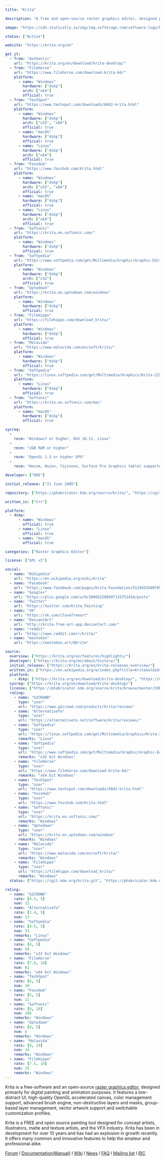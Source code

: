 ```yaml
---
title: "Krita"

description: "A free and open-source raster graphics editor, designed primarily for digital painting and animation purposes."

image: "https://cdn.statically.io/img/img.softorage.com/software-logo/krita.png?h=64"

status: ["Active"]

website: "https://krita.org/en"

get_it:
  - from: "Authentic"
    url: "https://krita.org/en/download/krita-desktop/"
  - from: "FileHorse"
    url: "https://www.filehorse.com/download-krita-64/"
    platform:
      - name: "Windows"
        hardware: ["dskp"]
        arch: ["x64"]
        official: true
  - from: "TechSpot"
    url: "https://www.techspot.com/downloads/6842-krita.html"
    platform:
      - name: "Windows"
        hardware: ["dskp"]
        arch: ["x32", "x64"]
        official: true
      - name: "macOS"
        hardware: ["dskp"]
        official: true
      - name: "Linux"
        hardware: ["dskp"]
        arch: ["x64"]
        official: true
  - from: "FossHub"
    url: "https://www.fosshub.com/Krita.html"
    platform:
      - name: "Windows"
        hardware: ["dskp"]
        arch: ["x32", "x64"]
        official: true
      - name: "macOS"
        hardware: ["dskp"]
        official: true
      - name: "Linux"
        hardware: ["dskp"]
        arch: ["x64"]
        official: true
  - from: "Softonic"
    url: "https://krita.en.softonic.com/"
    platform:
      - name: "Windows"
        hardware: ["dskp"]
        official: true
  - from: "Softpedia"
    url: "https://www.softpedia.com/get/Multimedia/Graphic/Graphic-Editors/Krita.shtml"
    platform:
      - name: "Windows"
        hardware: ["dskp"]
        arch: ["x32"]
        official: true
  - from: "Uptodown"
    url: "https://krita.en.uptodown.com/windows"
    platform:
      - name: "Windows"
        hardware: ["dskp"]
        official: true
  - from: "FileHippo"
    url: "https://filehippo.com/download_krita/"
    platform:
      - name: "Windows"
        hardware: ["dskp"]
        official: true
  - from: "Malavida"
    url: "https://www.malavida.com/en/soft/krita/"
    platform:
      - name: "Windows"
        hardware: ["dskp"]
        official: true
  - from: "Softpedia"
    url: "https://linux.softpedia.com/get/Multimedia/Graphics/Krita-2254.shtml"
    platform:
      - name: "Linux"
        hardware: ["dskp"]
        official: true
  - from: "Softonic"
    url: "https://krita.en.softonic.com/mac"
    platform:
      - name: "macOS"
        hardware: ["dskp"]
        official: true

sysreq:
  -
    recm: "Windows7 or higher, OSX 10.11, Linux"
  -
    recm: "2GB RAM or higher"
  -
    recm: "OpenGL 1.3 or higher GPU"
  -
    recm: "Wacom, Huion, Yiyinova, Surface Pro Graphics tablet supported"

developer: ["KDE"]

initial_release: ["21 June 2005"]

repository: ["https://phabricator.kde.org/source/krita/", "https://cgit.kde.org/krita.git"]

written_in: ["C++"]

platform:
  - dskp:
      - name: "Windows"
        official: true
      - name: "Linux"
        official: true
      - name: "macOS"
        official: true

categories: ["Raster Graphics Editor"]

license: ["GPL v3"]

social:
  - name: "Wikipedia"
    url: "https://en.wikipedia.org/wiki/Krita"
  - name: "Facebook"
    url: "https://www.facebook.com/pages/Krita-Foundation/511943358879536"
  - name: "Google+"
    url: "https://plus.google.com/u/0/106052286697115751434/posts"
  - name: "Twitter"
    url: "https://twitter.com/Krita_Painting"
  - name: "VK"
    url: "https://vk.com/ilovefreeart"
  - name: "DeviantArt"
    url: "http://krita-free-art-app.deviantart.com/"
  - name: "reddit"
    url: "https://www.reddit.com/r/krita/"
  - name: "mastodon"
    url: "https://mastodon.art/@krita"

source:
  overview: ["https://krita.org/en/features/highlights/"]
  developer: ["https://krita.org/en/about/history/"]
  initial_release: ["https://krita.org/en/krita-releases-overview/"]
  written_in: ["https://en.wikipedia.org/w/index.php?title=Krita&oldid=877276791", "https://krita.org/en/get-involved/developers/"]
  platform:
    - dskp: ["https://krita.org/en/download/krita-desktop/", "https://en.wikipedia.org/w/index.php?title=Krita&oldid=877276791"]
  sysreq: ["https://krita.org/en/download/krita-desktop/"]
  license: ["https://phabricator.kde.org/source/krita/browse/master/COPYING"]
  rating:
    - name: "G2CROWD"
      type: "user"
      url: "https://www.g2crowd.com/products/krita/reviews"
    - name: "AlternativeTo"
      type: "user"
      url: "https://alternativeto.net/software/krita/reviews/"
    - name: "Softpedia"
      type: "user"
      url: "https://linux.softpedia.com/get/Multimedia/Graphics/Krita-2254.shtml"
      remarks: "Linux"
    - name: "Softpedia"
      type: "user"
      url: "https://www.softpedia.com/get/Multimedia/Graphic/Graphic-Editors/Krita.shtml"
      remarks: "x32 bit Windows"
    - name: "FileHorse"
      type: "user"
      url: "https://www.filehorse.com/download-krita-64/"
      remarks: "x64 bit Windows"
    - name: "TechSpot"
      type: "user"
      url: "https://www.techspot.com/downloads/6842-krita.html"
    - name: "FossHub"
      type: "user"
      url: "https://www.fosshub.com/Krita.html"
    - name: "Softonic"
      type: "user"
      url: "https://krita.en.softonic.com/"
      remarks: "Windows"
    - name: "Uptodown"
      type: "user"
      url: "https://krita.en.uptodown.com/windows"
      remarks: "Windows"
    - name: "Malavida"
      type: "user"
      url: "https://www.malavida.com/en/soft/krita/"
      remarks: "Windows"
    - name: "FileHippo"
      type: "user"
      url: "https://filehippo.com/download_krita/"
      remarks: "Windows"
  status: ["https://cgit.kde.org/krita.git", "https://phabricator.kde.org/source/krita/repository/master/"]

rating:
  - name: "G2CROWD"
    rate: [4.5, 5]
    num: 22
  - name: "AlternativeTo"
    rate: [3.4, 5]
    num: 13
  - name: "Softpedia"
    rate: [4.5, 5]
    num: 53
    remarks: "Linux"
  - name: "Softpedia"
    rate: [4, 5]
    num: 56
    remarks: "x32 bit Windows"
  - name: "FileHorse"
    rate: [7.6, 10]
    num: 82
    remarks: "x64 bit Windows"
  - name: "TechSpot"
    rate: [4, 5]
    num: 10
  - name: "FossHub"
    rate: [5, 5]
    num: 11
  - name: "Softonic"
    rate: [8, 10]
    num: 166
    remarks: "Windows"
  - name: "Uptodown"
    rate: [4, 5]
    num: 6
    remarks: "Windows"
  - name: "Malavida"
    rate: [9, 10]
    num: 14
    remarks: "Windows"
  - name: "FileHippo"
    rate: [7.5, 10]
    num: 35
    remarks: "Windows"
---
```

  Krita is a free-software and an open-source [raster graphics editor](/categories/raster-graphics-editor), designed primarily for digital painting and animation purposes. It features a low-distract UI, high-quality OpenGL accelerated canvas, color management support, advanced brush engine, non-destructive layers and masks, group-based layer management, vector artwork support and switchable customization profiles.
  
  Krita is a FREE and open source painting tool designed for concept artists, illustrators, matte and texture artists, and the VFX industry. Krita has been in development for over 10 years and has had an explosion in growth recently. It offers many common and innovative features to help the amateur and professional alike.
  
  [Forum](https://forum.kde.org/viewforum.php?f=136)  I  [Documentation(Manual)](https://docs.krita.org/en/)  I  [Wiki](https://userbase.kde.org/Krita/en)  I  [News](https://krita.org/en/news/)  I  [FAQ](https://docs.krita.org/en/KritaFAQ.html)  I  [Mailing list](https://krita.org/en/mailing-lists/)  I  [IRC](https://krita.org/en/irc/)
  



